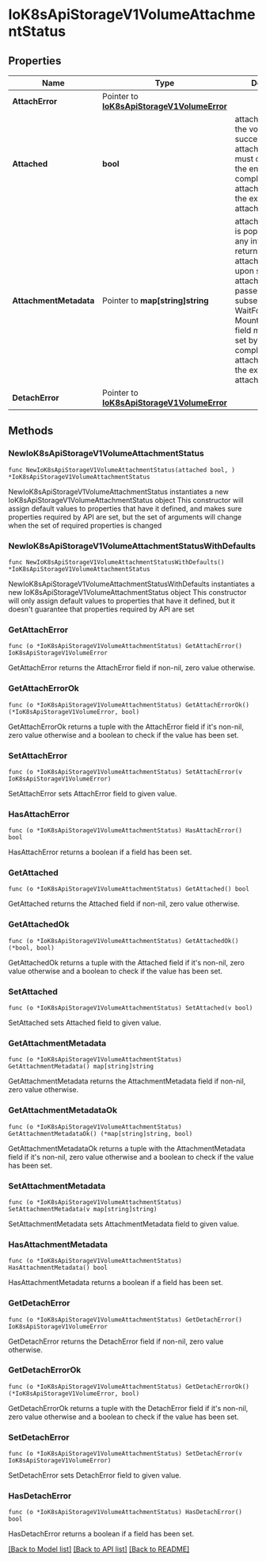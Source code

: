 # IoK8sApiStorageV1VolumeAttachmentStatus

## Properties

Name | Type | Description | Notes
------------ | ------------- | ------------- | -------------
**AttachError** | Pointer to [**IoK8sApiStorageV1VolumeError**](IoK8sApiStorageV1VolumeError.md) |  | [optional] 
**Attached** | **bool** | attached indicates the volume is successfully attached. This field must only be set by the entity completing the attach operation, i.e. the external-attacher. | 
**AttachmentMetadata** | Pointer to **map[string]string** | attachmentMetadata is populated with any information returned by the attach operation, upon successful attach, that must be passed into subsequent WaitForAttach or Mount calls. This field must only be set by the entity completing the attach operation, i.e. the external-attacher. | [optional] 
**DetachError** | Pointer to [**IoK8sApiStorageV1VolumeError**](IoK8sApiStorageV1VolumeError.md) |  | [optional] 

## Methods

### NewIoK8sApiStorageV1VolumeAttachmentStatus

`func NewIoK8sApiStorageV1VolumeAttachmentStatus(attached bool, ) *IoK8sApiStorageV1VolumeAttachmentStatus`

NewIoK8sApiStorageV1VolumeAttachmentStatus instantiates a new IoK8sApiStorageV1VolumeAttachmentStatus object
This constructor will assign default values to properties that have it defined,
and makes sure properties required by API are set, but the set of arguments
will change when the set of required properties is changed

### NewIoK8sApiStorageV1VolumeAttachmentStatusWithDefaults

`func NewIoK8sApiStorageV1VolumeAttachmentStatusWithDefaults() *IoK8sApiStorageV1VolumeAttachmentStatus`

NewIoK8sApiStorageV1VolumeAttachmentStatusWithDefaults instantiates a new IoK8sApiStorageV1VolumeAttachmentStatus object
This constructor will only assign default values to properties that have it defined,
but it doesn't guarantee that properties required by API are set

### GetAttachError

`func (o *IoK8sApiStorageV1VolumeAttachmentStatus) GetAttachError() IoK8sApiStorageV1VolumeError`

GetAttachError returns the AttachError field if non-nil, zero value otherwise.

### GetAttachErrorOk

`func (o *IoK8sApiStorageV1VolumeAttachmentStatus) GetAttachErrorOk() (*IoK8sApiStorageV1VolumeError, bool)`

GetAttachErrorOk returns a tuple with the AttachError field if it's non-nil, zero value otherwise
and a boolean to check if the value has been set.

### SetAttachError

`func (o *IoK8sApiStorageV1VolumeAttachmentStatus) SetAttachError(v IoK8sApiStorageV1VolumeError)`

SetAttachError sets AttachError field to given value.

### HasAttachError

`func (o *IoK8sApiStorageV1VolumeAttachmentStatus) HasAttachError() bool`

HasAttachError returns a boolean if a field has been set.

### GetAttached

`func (o *IoK8sApiStorageV1VolumeAttachmentStatus) GetAttached() bool`

GetAttached returns the Attached field if non-nil, zero value otherwise.

### GetAttachedOk

`func (o *IoK8sApiStorageV1VolumeAttachmentStatus) GetAttachedOk() (*bool, bool)`

GetAttachedOk returns a tuple with the Attached field if it's non-nil, zero value otherwise
and a boolean to check if the value has been set.

### SetAttached

`func (o *IoK8sApiStorageV1VolumeAttachmentStatus) SetAttached(v bool)`

SetAttached sets Attached field to given value.


### GetAttachmentMetadata

`func (o *IoK8sApiStorageV1VolumeAttachmentStatus) GetAttachmentMetadata() map[string]string`

GetAttachmentMetadata returns the AttachmentMetadata field if non-nil, zero value otherwise.

### GetAttachmentMetadataOk

`func (o *IoK8sApiStorageV1VolumeAttachmentStatus) GetAttachmentMetadataOk() (*map[string]string, bool)`

GetAttachmentMetadataOk returns a tuple with the AttachmentMetadata field if it's non-nil, zero value otherwise
and a boolean to check if the value has been set.

### SetAttachmentMetadata

`func (o *IoK8sApiStorageV1VolumeAttachmentStatus) SetAttachmentMetadata(v map[string]string)`

SetAttachmentMetadata sets AttachmentMetadata field to given value.

### HasAttachmentMetadata

`func (o *IoK8sApiStorageV1VolumeAttachmentStatus) HasAttachmentMetadata() bool`

HasAttachmentMetadata returns a boolean if a field has been set.

### GetDetachError

`func (o *IoK8sApiStorageV1VolumeAttachmentStatus) GetDetachError() IoK8sApiStorageV1VolumeError`

GetDetachError returns the DetachError field if non-nil, zero value otherwise.

### GetDetachErrorOk

`func (o *IoK8sApiStorageV1VolumeAttachmentStatus) GetDetachErrorOk() (*IoK8sApiStorageV1VolumeError, bool)`

GetDetachErrorOk returns a tuple with the DetachError field if it's non-nil, zero value otherwise
and a boolean to check if the value has been set.

### SetDetachError

`func (o *IoK8sApiStorageV1VolumeAttachmentStatus) SetDetachError(v IoK8sApiStorageV1VolumeError)`

SetDetachError sets DetachError field to given value.

### HasDetachError

`func (o *IoK8sApiStorageV1VolumeAttachmentStatus) HasDetachError() bool`

HasDetachError returns a boolean if a field has been set.


[[Back to Model list]](../README.md#documentation-for-models) [[Back to API list]](../README.md#documentation-for-api-endpoints) [[Back to README]](../README.md)


